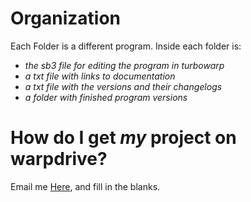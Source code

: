 <h1>Organization</h1>

Each Folder is a different program.
Inside each folder is:<br>
<em>
- the sb3 file for editing the program in turbowarp<br>
- a txt file with links to documentation<br>
- a txt file with the versions and their changelogs<br>
- a folder with finished program versions
</em>

<h1>How do I get <em>my</em> project on warpdrive?</h1>

Email me <a href="mailto:1011mikebaker@gmail.com?subject=Adding%20Warpdrive%20Project&body=Github%20Username:%20(Put%20name%20here)%0D%0AProject$20Name:%20(Put%20name%20here)">Here</a>, and fill in the blanks.
